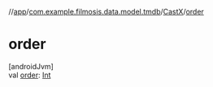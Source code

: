 //[app](../../../index.md)/[com.example.filmosis.data.model.tmdb](../index.md)/[CastX](index.md)/[order](order.md)

# order

[androidJvm]\
val [order](order.md): [Int](https://kotlinlang.org/api/latest/jvm/stdlib/kotlin/-int/index.html)
